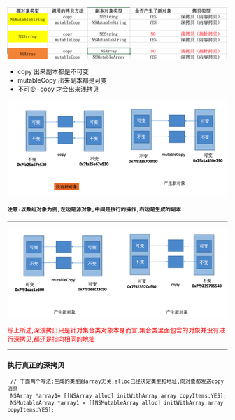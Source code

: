 ![](深浅copy.png)

- copy 出来副本都是不可变
- mutableCopy 出来副本都是可变
- 不可变+copy 才会出来浅拷贝 

![](Snip20150930_1.png)
#### `注意:以数组对象为例,左边是源对象,中间是执行的操作,右边是生成的副本`
---

![](Snip20150930_3.png)

<font color = red>综上所述,深浅拷贝只是针对集合类对象本身而言,集合类里面包含的对象并没有进行深拷贝,都还是指向相同的地址</font>

---

### 执行真正的深拷贝
```objc
 // 下面两个写法:生成的类型跟array无关,alloc已经决定类型和地址,向对象都发送copy消息
 NSArray *array1= [[NSArray alloc] initWithArray:array copyItems:YES];
 NSMutableArray *array1 = [[NSMutableArray alloc] initWithArray:array copyItems:YES];
```